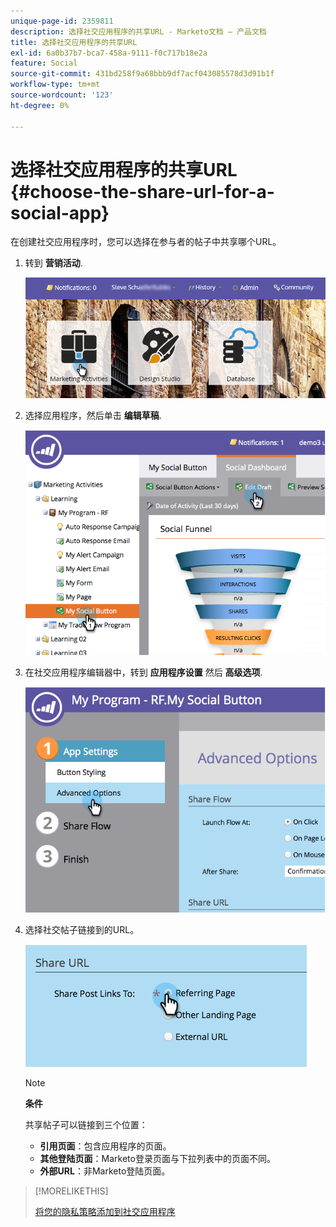 ```yaml
---
unique-page-id: 2359811
description: 选择社交应用程序的共享URL - Marketo文档 — 产品文档
title: 选择社交应用程序的共享URL
exl-id: 6a0b37b7-bca7-458a-9111-f0c717b18e2a
feature: Social
source-git-commit: 431bd258f9a68bbb9df7acf043085578d3d91b1f
workflow-type: tm+mt
source-wordcount: '123'
ht-degree: 0%

---
```


# 选择社交应用程序的共享URL {#choose-the-share-url-for-a-social-app}

在创建社交应用程序时，您可以选择在参与者的帖子中共享哪个URL。

1. 转到 **营销活动**.

   ![](assets/login-marketing-activities-1.png)

1. 选择应用程序，然后单击 **编辑草稿**.

   ![](assets/image2015-4-21-11-3a12-3a12.png)

1. 在社交应用程序编辑器中，转到 **应用程序设置** 然后 **高级选项**.

   ![](assets/image2015-4-21-11-3a14-3a46.png)

1. 选择社交帖子链接到的URL。

   ![](assets/image2015-4-21-11-3a15-3a26.png)

   >[!NOTE]
   >
   >**条件**
   >
   >共享帖子可以链接到三个位置：
   >
   >* **引用页面**：包含应用程序的页面。
   >* **其他登陆页面**：Marketo登录页面与下拉列表中的页面不同。
   >* **外部URL**：非Marketo登陆页面。

>[!MORELIKETHIS]
>
>[将您的隐私策略添加到社交应用程序](/help/marketo/product-docs/demand-generation/social/social-functions/add-your-privacy-policy-to-a-social-app.md)
